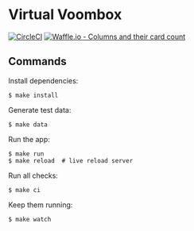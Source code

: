 # Virtual Voombox

[![CircleCI](https://circleci.com/gh/jacebrowning/virtualboombox.svg?style=svg&circle-token=92032958f05ea658f14e61566e0df8d855a2f8a3)](https://circleci.com/gh/jacebrowning/virtualboombox)
[![Waffle.io - Columns and their card count](https://badge.waffle.io/aff573dee76bf78894ee9ab6b4226e11f97013f9c1ddf72484dd6e0ae9a53f04.svg?columns=Ready,Started)](https://waffle.io/jacebrowning/virtualboombox)

## Commands

Install dependencies:

```
$ make install
```

Generate test data:

```
$ make data
```

Run the app:

```
$ make run
$ make reload  # live reload server
```

Run all checks:

```
$ make ci
```

Keep them running:

```
$ make watch
```
